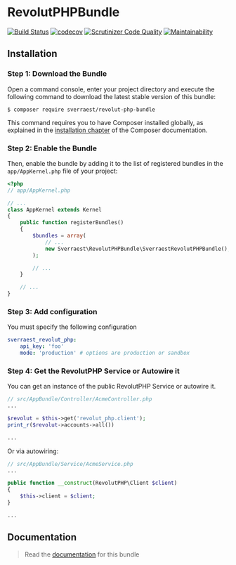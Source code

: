 # RevolutPHPBundle 

[![Build Status](https://travis-ci.org/sverraest/revolut-php-bundle.svg?branch=master)](https://travis-ci.org/sverraest/revolut-php-bundle)
[![codecov](https://codecov.io/gh/sverraest/revolut-php-bundle/branch/master/graph/badge.svg)](https://codecov.io/gh/sverraest/revolut-php-bundle)
[![Scrutinizer Code Quality](https://scrutinizer-ci.com/g/sverraest/revolut-php-bundle/badges/quality-score.png?b=master)](https://scrutinizer-ci.com/g/sverraest/revolut-php-bundle/?branch=master)
[![Maintainability](https://api.codeclimate.com/v1/badges/be29d03a42b4cfcc449e/maintainability)](https://codeclimate.com/github/sverraest/revolut-php-bundle/maintainability)

## Installation

### Step 1: Download the Bundle

Open a command console, enter your project directory and execute the
following command to download the latest stable version of this bundle:

```console
$ composer require sverraest/revolut-php-bundle
```

This command requires you to have Composer installed globally, as explained
in the [installation chapter](https://getcomposer.org/doc/00-intro.md)
of the Composer documentation.

### Step 2: Enable the Bundle

Then, enable the bundle by adding it to the list of registered bundles
in the `app/AppKernel.php` file of your project:

```php
<?php
// app/AppKernel.php

// ...
class AppKernel extends Kernel
{
    public function registerBundles()
    {
        $bundles = array(
            // ...
            new Sverraest\RevolutPHPBundle\SverraestRevolutPHPBundle(),
        );

        // ...
    }

    // ...
}
```

### Step 3: Add configuration

You must specify the following configuration

```yaml
sverraest_revolut_php:
    api_key: 'foo'
    mode: 'production' # options are production or sandbox
```

### Step 4: Get the RevolutPHP Service or Autowire it

You can get an instance of the public RevolutPHP Service or autowire it.
```php
// src/AppBundle/Controller/AcmeController.php
...

$revolut = $this->get('revolut_php.client');
print_r($revolut->accounts->all())

...

```

Or via autowiring:

```php
// src/AppBundle/Service/AcmeService.php
...

public function __construct(RevolutPHP\Client $client) 
{
    $this->client = $client;
}

...
```

## Documentation

> Read the [documentation](Resources/doc/index.md) for this bundle

